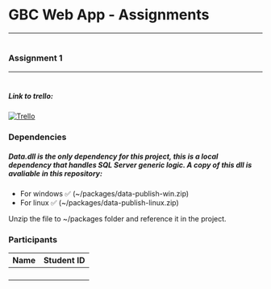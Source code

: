 # GBC Web App - Assignments
--------------------
#
### Assignment 1
--------------------
#
##### Link to trello:
[![Trello](https://upload.wikimedia.org/wikipedia/en/8/8c/Trello_logo.svg)](https://trello.com/b/CRBkhaI4/web-dev)

### Dependencies
##### Data.dll is the only dependency for this project, this is a local dependency that handles SQL Server generic logic. A copy of this dll is avaliable in this repository:
- For windows ✅ (~/packages/data-publish-win.zip)
- For linux ✅ (~/packages/data-publish-linux.zip)

Unzip the file to ~/packages folder and reference it in the project.

### Participants
| Name | Student ID |
| ---- | -----------|
| | |
| | |
| | |
| | |